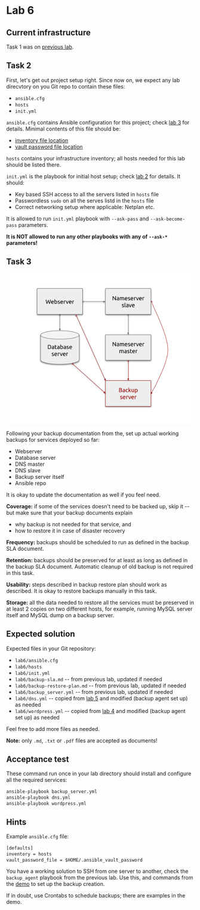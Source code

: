 # Lab 6

## Current infrastructure

Task 1 was on [previous lab](task-1.md).

## Task 2

First, let's get out project setup right. Since now on, we expect any lab
direcvtory on you Git repo to contain these files:
 - `ansible.cfg`
 - `hosts`
 - `init.yml`

`ansible.cfg` contains Ansible configuration for this project; check
[lab 3](../lab3) for details. Minimal contents of this file should be:
 - [inventory file location](https://docs.ansible.com/ansible/latest/reference_appendices/config.html#default-host-list)
 - [vault password file location](https://docs.ansible.com/ansible/latest/reference_appendices/config.html#default-vault-password-file)

`hosts` contains your infrastructure inventory; all hosts needed for this lab
should be listed there.

`init.yml` is the playbook for initial host setup; check [lab 2](../lab2) for
details. It should:
 - Key based SSH access to all the servers listed in `hosts` file
 - Passwordless `sudo` on all the serves listd in the `hosts` file
 - Correct networking setup where applicable: Netplan etc.

It is allowed to run `init.yml` playbook with `--ask-pass` and
`--ask-become-pass` parameters. 

**It is NOT allowed to run any other playbooks with any of `--ask-*`
parameters!**


## Task 3

![](lab-6-2-infra.png)

Following your backup documentation from the, set up actual working backups for
services deployed so far:
 - Webserver
 - Database server
 - DNS master
 - DNS slave
 - Backup server itself
 - Ansible repo

It is okay to update the documentation as well if you feel need.

**Coverage:** if some of the services doesn't need to be backed up, skip it --
but make sure that your backup documents explain
 - why backup is not needed for that service, and
 - how to restore it in case of disaster recovery

**Frequency:** backups should be scheduled to run as defined in the backup SLA
document.

**Retention:** backups should be preserved for at least as long as defined in
the backup SLA document. Automatic cleanup of old backup is not required in this
task.

**Usability:** steps described in backup restore plan should work as described.
It is okay to restore backups manually in this task.

**Storage:** all the data needed to restore all the services must be preserved
in at least 2 copies on two different hosts, for example, running MySQL server
itself and MySQL dump on a backup server.


## Expected solution

Expected files in your Git repository:
 - `lab6/ansible.cfg`
 - `lab6/hosts`
 - `lab6/init.yml`
 - `lab6/backup-sla.md` -- from previous lab, updated if needed
 - `lab6/backup-restore-plan.md` -- from previous lab, updated if needed
 - `lab6/backup_server.yml` -- from previous lab, updated if needed
 - `lab6/dns.yml` -- copied from [lab 5](../lab5) and modified (backup agent set
    up) as needed
 - `lab6/wordpress.yml` -- copied from [lab 4](../lab4) and modified (backup
    agent set up) as needed

Feel free to add more files as needed.

**Note:** only `.md`, `.txt` or `.pdf` files are accepted as documents!


## Acceptance test

These command run once in your lab directory should install and configure all
the required services:

    ansible-playbook backup_server.yml
    ansible-playbook dns.yml
    ansible-playbook wordpress.yml


## Hints

Example `ansible.cfg` file:

    [defaults]
    inventory = hosts
    vault_password_file = $HOME/.ansible_vault_password

You have a working solution to SSH from one server to another, check the
`backup_agent` playbook from the previous lab. Use this, and commands from the
[demo](demo.md) to set up the backup creation.

If in doubt, use Crontabs to schedule backups; there are examples in the demo.
